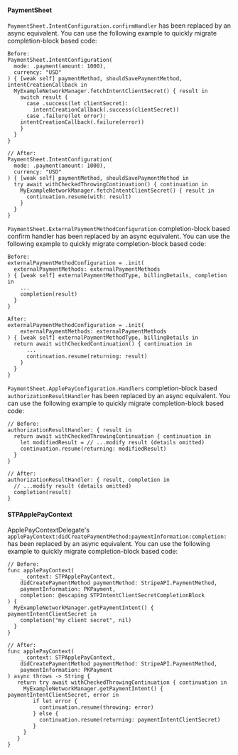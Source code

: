 #### PaymentSheet
`PaymentSheet.IntentConfiguration.confirmHandler` has been replaced by an async equivalent. You can use the following example to quickly migrate completion-block based code:

```
Before:
PaymentSheet.IntentConfiguration(
  mode: .payment(amount: 1000),
  currency: "USD"
) { [weak self] paymentMethod, shouldSavePaymentMethod, intentCreationCallback in
  MyExampleNetworkManager.fetchIntentClientSecret() { result in
    switch result {
      case .success(let clientSecret):
        intentCreationCallback(.success(clientSecret))
      case .failure(let error):
	intentCreationCallback(.failure(error))
    }
  }
}

// After:
PaymentSheet.IntentConfiguration(
  mode: .payment(amount: 1000),
  currency: "USD"
) { [weak self] paymentMethod, shouldSavePaymentMethod in
  try await withCheckedThrowingContinuation() { continuation in
    MyExampleNetworkManager.fetchIntentClientSecret() { result in
      continuation.resume(with: result)
    }
  }
}
```


`PaymentSheet.ExternalPaymentMethodConfiguration` completion-block based confirm handler has been replaced by an async equivalent. You can use the following example to quickly migrate completion-block based code:

```
Before:
externalPaymentMethodConfiguration = .init(
  externalPaymentMethods: externalPaymentMethods
) { [weak self] externalPaymentMethodType, billingDetails, completion in
    ...
    completion(result)
  }
}

After:
externalPaymentMethodConfiguration = .init(
    externalPaymentMethods: externalPaymentMethods
) { [weak self] externalPaymentMethodType, billingDetails in
  return await withCheckedContinuation() { continuation in
      ...
      continuation.resume(returning: result)
    }
  }
}
```

`PaymentSheet.ApplePayConfiguration.Handlers` completion-block based `authorizationResultHandler` has been replaced by an async equivalent. You can use the following example to quickly migrate completion-block based code:

```
// Before:
authorizationResultHandler: { result in
  return await withCheckedThrowingContinuation { continuation in
    let modifiedResult = // ...modify result (details omitted)
    continuation.resume(returning: modifiedResult)
  }
}

// After:
authorizationResultHandler: { result, completion in
  // ...modify result (details omitted)
  completion(result)
}
```

#### STPApplePayContext
ApplePayContextDelegate's `applePayContext:didCreatePaymentMethod:paymentInformation:completion:` has been replaced by an async equivalent. You can use the following example to quickly migrate completion-block based code:

```
// Before:
func applePayContext(
    _ context: STPApplePayContext,
    didCreatePaymentMethod paymentMethod: StripeAPI.PaymentMethod,
    paymentInformation: PKPayment,
    completion: @escaping STPIntentClientSecretCompletionBlock
) {
  MyExampleNetworkManager.getPaymentIntent() { paymentIntentClientSecret in
    completion("my client secret", nil)
  }
}

// After:
func applePayContext(
    _ context: STPApplePayContext,
    didCreatePaymentMethod paymentMethod: StripeAPI.PaymentMethod,
    paymentInformation: PKPayment
) async throws -> String {
   return try await withCheckedThrowingContinuation { continuation in
     MyExampleNetworkManager.getPaymentIntent() { paymentIntentClientSecret, error in
        if let error {
          continuation.resume(throwing: error)
        } else {
          continuation.resume(returning: paymentIntentClientSecret)
        }
     }
   }
}
```


